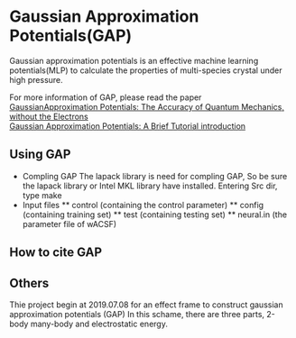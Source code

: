 # Gaussian Approximation Potentials(GAP)
Gaussian approximation potentials is an effective machine learning potentials(MLP) to calculate the properties of multi-species crystal under high pressure.

For more information of GAP, please read the paper  
[GaussianApproximation Potentials: The Accuracy of Quantum Mechanics, without the Electrons](https://journals.aps.org/prl/abstract/10.1103/PhysRevLett.104.136403)  
[Gaussian Approximation Potentials: A Brief Tutorial introduction](https://onlinelibrary.wiley.com/doi/full/10.1002/qua.24927)  

## Using GAP
* Compling GAP
The lapack library is need for compling GAP, So be sure the lapack library or Intel MKL library have installed. 
Entering Src dir, type make
* Input files
  ** control (containing the control parameter)
  ** config (containing training set)
  ** test (containing testing set)
  ** neural.in (the parameter file of wACSF)
## How to cite GAP

## Others
Thie project begin at 2019.07.08 for an effect frame to construct gaussian approximation potentials (GAP)
In this schame, there are three parts, 2-body many-body and electrostatic energy.
